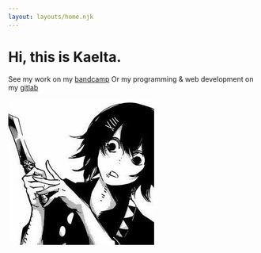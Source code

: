 ```yaml
---
layout: layouts/home.njk
---
```


# Hi, this is Kaelta.

See my work on my [bandcamp](<https://xhaart.bandcamp.com>)
Or my programming & web development on my [gitlab](<https://gitlab.com/kaelta>)

![hihi :>](/static/img/juuzo.jpg)
